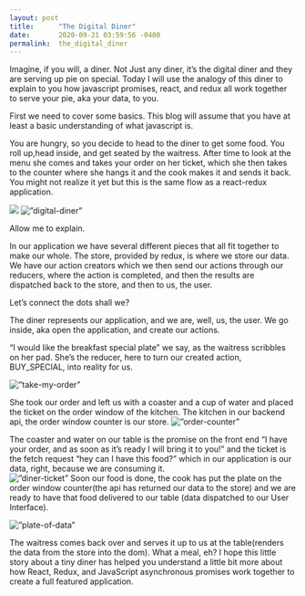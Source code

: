```yaml
---
layout: post
title:      "The Digital Diner"
date:       2020-09-21 03:59:56 -0400
permalink:  the_digital_diner
---
```



Imagine, if you will, a diner. Not Just any diner, it’s the digital diner and they are serving up pie on special.  Today I will use the analogy of this diner to explain to you how javascript promises, react, and redux all work together to serve your pie, aka your data, to you.

First we need to cover some basics.  This blog will assume that you have at least a basic understanding of what javascript is.

You are hungry, so you decide to head to the diner to get some food. You roll up,head inside, and get seated by the waitress. After time to look at the menu she comes and takes your order on her ticket, which she then takes to the counter where she hangs it and the cook makes it and sends it back. You might not realize it yet but this is the same flow as a react-redux application. 

![](http://)
<img src=https://i.imgur.com/eklPPo0.png alt=”digital-diner” width=”50%>

Allow me to explain.

In our application we have several different pieces that all fit together to make our whole.
The store, provided by redux, is where we store our data.  We have our action creators which we then send our actions through our reducers, where the action is completed, and then the results are dispatched back to the store, and then to us, the user.

Let’s connect the dots shall we?

The diner represents our application, and we are, well, us, the user. We go inside, aka open the application, and create our actions. 


“I would like the breakfast special plate” we say, as the waitress scribbles on her pad.  She’s the reducer, here to turn our created action, BUY_SPECIAL, into reality for us.  

<img src=”https://i.imgur.com/o2InGFS.png” alt=”take-my-order” width=”50%>

She took our order and left us with a coaster and a cup of water and placed the ticket on the order window of the kitchen. The kitchen in our backend api, the order window counter is our store. 
<img src=”https://i.imgur.com/puLr5Uw.png” alt=”order-counter” width=”50%>

 The coaster and water on our table is the promise on the front end “I have your order, and as soon as it’s ready I will bring it to you!” and the ticket is the fetch request “hey can I have this food?” which in our application is our data, right, because we are consuming it.  
<img src=”https://i.imgur.com/CjqnkCq.png” alt=”diner-ticket” width=”50%>
Soon our food is done, the cook has put the plate on the order window counter(the api has returned our data to the store) and we are ready to have that food delivered to our table (data dispatched to our User Interface).  

<img src=”https://i.imgur.com/SLwdiM9.png” alt=”plate-of-data” width=”50% >

The waitress comes back over and serves it up to us at the table(renders the data from the store into the dom).
What a meal, eh? 
I hope this little story about a tiny diner has helped you understand a little bit more about how React, Redux, and JavaScript asynchronous promises work together to create a full featured application.

